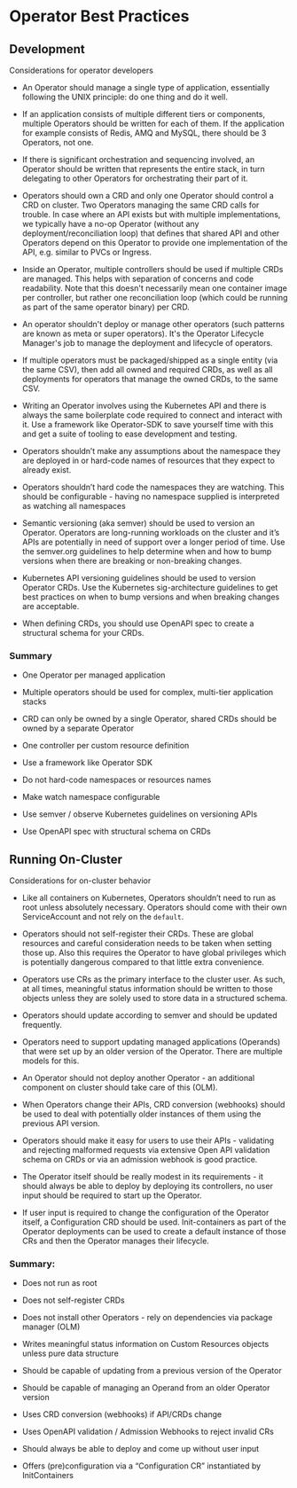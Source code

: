 # Operator Best Practices

## Development
Considerations for operator developers

* An Operator should manage a single type of application, essentially following the UNIX principle: do one thing and do it well.

* If an application consists of multiple different tiers or components, multiple Operators should be written for each of them. If the application for example consists of Redis, AMQ and MySQL, there should be 3 Operators, not one.

* If there is significant orchestration and sequencing involved, an Operator should be written that represents the entire stack, in turn delegating to other Operators for orchestrating their part of it.

* Operators should own a CRD and only one Operator should control a CRD on cluster. Two Operators managing the same CRD calls for trouble. In case where an API exists but with multiple implementations, we typically have a no-op Operator (without any deployment/reconciliation loop) that defines that shared API and other Operators depend on this Operator to provide one implementation of the API, e.g. similar to PVCs or Ingress.

* Inside an Operator, multiple controllers should be used if multiple CRDs are managed. This helps with separation of concerns and code readability. Note that this doesn't necessarily mean one container image per controller, but rather one reconciliation loop (which could be running as part of the same operator binary) per CRD.

* An operator shouldn't deploy or manage other operators (such patterns are known as meta or super operators). It's the Operator Lifecycle Manager's job to manage the deployment and lifecycle of operators.

* If multiple operators must be packaged/shipped as a single entity (via the same CSV), then add all owned and required CRDs, as well as all deployments for operators that manage the owned CRDs, to the same CSV.

* Writing an Operator involves using the Kubernetes API and there is always the same boilerplate code required to connect and interact with it. Use a framework like Operator-SDK to save yourself time with this and get a suite of tooling to ease development and testing.

* Operators shouldn’t make any assumptions about the namespace they are deployed in or hard-code names of resources that they expect to already exist.

* Operators shouldn’t hard code the namespaces they are watching. This should be configurable - having no namespace supplied is interpreted as watching all namespaces

* Semantic versioning (aka semver) should be used to version an Operator. Operators are long-running workloads on the cluster and it’s APIs are potentially in need of support over a longer period of time. Use the semver.org guidelines to help determine when and how to bump versions when there are breaking or non-breaking changes.

* Kubernetes API versioning guidelines should be used to version Operator CRDs. Use the Kubernetes sig-architecture guidelines to get best practices on when to bump versions and when breaking changes are acceptable.

* When defining CRDs, you should use OpenAPI spec to create a structural schema for your CRDs.

### Summary

* One Operator per managed application

* Multiple operators should be used for complex, multi-tier application stacks

* CRD can only be owned by a single Operator, shared CRDs should be owned by a separate Operator

* One controller per custom resource definition

* Use a framework like Operator SDK

* Do not hard-code namespaces or resources names

* Make watch namespace configurable

* Use semver / observe Kubernetes guidelines on versioning APIs

* Use OpenAPI spec with structural schema on CRDs


## Running On-Cluster
Considerations for on-cluster behavior

* Like all containers on Kubernetes, Operators shouldn’t need to run as root unless absolutely necessary. Operators should come with their own ServiceAccount and not rely on the `default`.

* Operators should not self-register their CRDs. These are global resources and careful consideration needs to be taken when setting those up. Also this requires the Operator to have global privileges which is potentially dangerous compared to that little extra convenience.

* Operators use CRs as the primary interface to the cluster user. As such, at all times, meaningful status information should be written to those objects unless they are solely used to store data in a structured schema.

* Operators should update according to semver and should be updated frequently.

* Operators need to support updating managed applications (Operands) that were set up by an older version of the Operator. There are multiple models for this.

* An Operator should not deploy another Operator - an additional component on cluster should take care of this (OLM).

* When Operators change their APIs, CRD conversion (webhooks) should be used to deal with potentially older instances of them using the previous API version.

* Operators should make it easy for users to use their APIs - validating and rejecting malformed requests via extensive Open API validation schema on CRDs or via an admission webhook is good practice.

* The Operator itself should be really modest in its requirements - it should always be able to deploy by deploying its controllers, no user input should be required to start up the Operator.

* If user input is required to change the configuration of the Operator itself, a Configuration CRD should be used. Init-containers as part of the Operator deployments can be used to create a default instance of those CRs and then the Operator manages their lifecycle.

### Summary:

* Does not run as root

* Does not self-register CRDs

* Does not install other Operators - rely on dependencies via package manager (OLM)

* Writes meaningful status information on Custom Resources objects unless pure data structure

* Should be capable of updating from a previous version of the Operator

* Should be capable of managing an Operand from an older Operator version

* Uses CRD conversion (webhooks) if API/CRDs change

* Uses OpenAPI validation / Admission Webhooks to reject invalid CRs

* Should always be able to deploy and come up without user input

* Offers (pre)configuration via a “Configuration CR” instantiated by InitContainers


